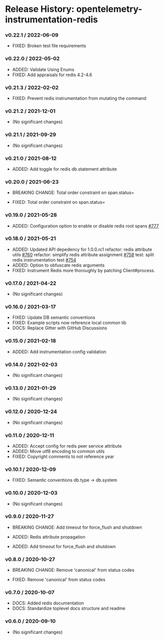 # Release History: opentelemetry-instrumentation-redis

### v0.22.1 / 2022-06-09

* FIXED: Broken test file requirements 

### v0.22.0 / 2022-05-02

* ADDED: Validate Using Enums 
* FIXED: Add appraisals for redis 4.2-4.6 

### v0.21.3 / 2022-02-02

* FIXED: Prevent redis instrumentation from mutating the command 

### v0.21.2 / 2021-12-01

* (No significant changes)

### v0.21.1 / 2021-09-29

* (No significant changes)

### v0.21.0 / 2021-08-12

* ADDED: Add toggle for redis db.statement attribute 

### v0.20.0 / 2021-06-23

* BREAKING CHANGE: Total order constraint on span.status= 

* FIXED: Total order constraint on span.status= 

### v0.19.0 / 2021-05-28

* ADDED: Configuration option to enable or disable redis root spans [#777](https://github.com/open-telemetry/opentelemetry-ruby/pull/777)

### v0.18.0 / 2021-05-21

* ADDED: Updated API depedency for 1.0.0.rc1
refactor: redis attribute utils [#760](https://github.com/open-telemetry/opentelemetry-ruby/pull/760)
refactor: simplify redis attribute assignment [#758](https://github.com/open-telemetry/opentelemetry-ruby/pull/758)
test: split redis instrumentation test [#754](https://github.com/open-telemetry/opentelemetry-ruby/pull/754)
* ADDED: Option to obfuscate redis arguments
* FIXED: Instrument Redis more thoroughly by patching Client#process.

### v0.17.0 / 2021-04-22

* (No significant changes)

### v0.16.0 / 2021-03-17

* FIXED: Update DB semantic conventions
* FIXED: Example scripts now reference local common lib
* DOCS: Replace Gitter with GitHub Discussions

### v0.15.0 / 2021-02-18

* ADDED: Add instrumentation config validation

### v0.14.0 / 2021-02-03

* (No significant changes)

### v0.13.0 / 2021-01-29

* (No significant changes)

### v0.12.0 / 2020-12-24

* (No significant changes)

### v0.11.0 / 2020-12-11

* ADDED: Accept config for redis peer service attribute
* ADDED: Move utf8 encoding to common utils
* FIXED: Copyright comments to not reference year

### v0.10.1 / 2020-12-09

* FIXED: Semantic conventions db.type -> db.system

### v0.10.0 / 2020-12-03

* (No significant changes)

### v0.9.0 / 2020-11-27

* BREAKING CHANGE: Add timeout for force_flush and shutdown

* ADDED: Redis attribute propagation
* ADDED: Add timeout for force_flush and shutdown

### v0.8.0 / 2020-10-27

* BREAKING CHANGE: Remove 'canonical' from status codes

* FIXED: Remove 'canonical' from status codes

### v0.7.0 / 2020-10-07

* DOCS: Added redis documentation
* DOCS: Standardize toplevel docs structure and readme

### v0.6.0 / 2020-09-10

* (No significant changes)
